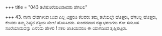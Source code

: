 +++
title = "043 ತಲೆಹೊರೆಯಲಡಕಿದರು ಹೆಗಲಲಿ"

+++
43. ನಾನಾ ದೇಶಗಳಿಂದ ಬಂದ ಎಲ್ಲ ವಿಪ್ರರೂ ಕೆಲವರು ತಮ್ಮ ತಲೆಯಲ್ಲೇ ಹೊತ್ತರು, ಹೆಗಲಲ್ಲಿ ಹೊತ್ತರು, ಕೆಲವರು ತಮ್ಮ ಶಿಷ್ಯರ ನೆತ್ತಿಯ ಮೇಲೆ ಹೊರಿಸಿದರು. ಸುಂದರವಾದ ರತ್ನಾಭರಣಗಳು ಗೋ ಸಮೂಹ ಸೂರೆಯಾದುದನ್ನು ಏನೆಂದು ಹೇಳಲಿ ! ಸಕಲ ಜಾತಿಯವರೂ ಈ ಯಾಗದಿಂದ ತೃಪ್ತಿಪಟ್ಟರು.